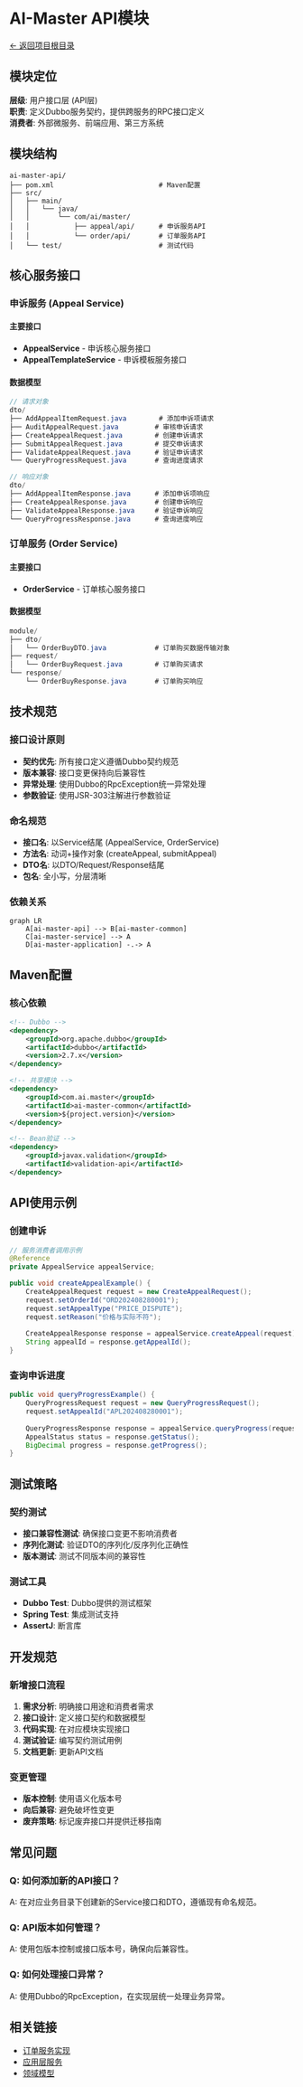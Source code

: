 # AI-Master API模块

[← 返回项目根目录](../CLAUDE.md)

## 模块定位
**层级**: 用户接口层 (API层)  
**职责**: 定义Dubbo服务契约，提供跨服务的RPC接口定义  
**消费者**: 外部微服务、前端应用、第三方系统

## 模块结构

```
ai-master-api/
├── pom.xml                          # Maven配置
├── src/
│   ├── main/
│   │   └── java/
│   │       └── com/ai/master/
│   │           ├── appeal/api/      # 申诉服务API
│   │           └── order/api/       # 订单服务API
│   └── test/                        # 测试代码
```

## 核心服务接口

### 申诉服务 (Appeal Service)

#### 主要接口
- **AppealService** - 申诉核心服务接口
- **AppealTemplateService** - 申诉模板服务接口

#### 数据模型
```java
// 请求对象
dto/
├── AddAppealItemRequest.java        # 添加申诉项请求
├── AuditAppealRequest.java         # 审核申诉请求
├── CreateAppealRequest.java        # 创建申诉请求
├── SubmitAppealRequest.java        # 提交申诉请求
├── ValidateAppealRequest.java      # 验证申诉请求
└── QueryProgressRequest.java       # 查询进度请求

// 响应对象
dto/
├── AddAppealItemResponse.java      # 添加申诉项响应
├── CreateAppealResponse.java       # 创建申诉响应
├── ValidateAppealResponse.java     # 验证申诉响应
└── QueryProgressResponse.java      # 查询进度响应
```

### 订单服务 (Order Service)

#### 主要接口
- **OrderService** - 订单核心服务接口

#### 数据模型
```java
module/
├── dto/
│   └── OrderBuyDTO.java            # 订单购买数据传输对象
├── request/
│   └── OrderBuyRequest.java        # 订单购买请求
└── response/
    └── OrderBuyResponse.java       # 订单购买响应
```

## 技术规范

### 接口设计原则
- **契约优先**: 所有接口定义遵循Dubbo契约规范
- **版本兼容**: 接口变更保持向后兼容性
- **异常处理**: 使用Dubbo的RpcException统一异常处理
- **参数验证**: 使用JSR-303注解进行参数验证

### 命名规范
- **接口名**: 以Service结尾 (AppealService, OrderService)
- **方法名**: 动词+操作对象 (createAppeal, submitAppeal)
- **DTO名**: 以DTO/Request/Response结尾
- **包名**: 全小写，分层清晰

### 依赖关系
```mermaid
graph LR
    A[ai-master-api] --> B[ai-master-common]
    C[ai-master-service] --> A
    D[ai-master-application] -.-> A
```

## Maven配置

### 核心依赖
```xml
<!-- Dubbo -->
<dependency>
    <groupId>org.apache.dubbo</groupId>
    <artifactId>dubbo</artifactId>
    <version>2.7.x</version>
</dependency>

<!-- 共享模块 -->
<dependency>
    <groupId>com.ai.master</groupId>
    <artifactId>ai-master-common</artifactId>
    <version>${project.version}</version>
</dependency>

<!-- Bean验证 -->
<dependency>
    <groupId>javax.validation</groupId>
    <artifactId>validation-api</artifactId>
</dependency>
```

## API使用示例

### 创建申诉
```java
// 服务消费者调用示例
@Reference
private AppealService appealService;

public void createAppealExample() {
    CreateAppealRequest request = new CreateAppealRequest();
    request.setOrderId("ORD202408280001");
    request.setAppealType("PRICE_DISPUTE");
    request.setReason("价格与实际不符");
    
    CreateAppealResponse response = appealService.createAppeal(request);
    String appealId = response.getAppealId();
}
```

### 查询申诉进度
```java
public void queryProgressExample() {
    QueryProgressRequest request = new QueryProgressRequest();
    request.setAppealId("APL202408280001");
    
    QueryProgressResponse response = appealService.queryProgress(request);
    AppealStatus status = response.getStatus();
    BigDecimal progress = response.getProgress();
}
```

## 测试策略

### 契约测试
- **接口兼容性测试**: 确保接口变更不影响消费者
- **序列化测试**: 验证DTO的序列化/反序列化正确性
- **版本测试**: 测试不同版本间的兼容性

### 测试工具
- **Dubbo Test**: Dubbo提供的测试框架
- **Spring Test**: 集成测试支持
- **AssertJ**: 断言库

## 开发规范

### 新增接口流程
1. **需求分析**: 明确接口用途和消费者需求
2. **接口设计**: 定义接口契约和数据模型
3. **代码实现**: 在对应模块实现接口
4. **测试验证**: 编写契约测试用例
5. **文档更新**: 更新API文档

### 变更管理
- **版本控制**: 使用语义化版本号
- **向后兼容**: 避免破坏性变更
- **废弃策略**: 标记废弃接口并提供迁移指南

## 常见问题

### Q: 如何添加新的API接口？
A: 在对应业务目录下创建新的Service接口和DTO，遵循现有命名规范。

### Q: API版本如何管理？
A: 使用包版本控制或接口版本号，确保向后兼容性。

### Q: 如何处理接口异常？
A: 使用Dubbo的RpcException，在实现层统一处理业务异常。

## 相关链接
- [订单服务实现](../ai-master-service/README.md)
- [应用层服务](../ai-master-application/README.md)
- [领域模型](../ai-master-domain/README.md)
